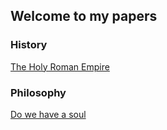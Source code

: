 ## Welcome to my papers

### History

[The Holy Roman Empire](https://https://github.com/johsieders/blog_js/tree/main/history/holy_roman_empire.ipynb)

### Philosophy

[Do we have a soul](https://https://github.com/johsieders/blog_js/tree/main/philosophy/do_we_have_a_soul.ipynb)